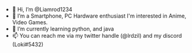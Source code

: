 - 👋 Hi, I’m @Liamrod1234
- 👀 I’m a Smartphone, PC Hardware enthusiast I'm interested in Anime, Video Games.
- 🌱 I’m currently learning python, and java
- 📫 You can reach me via my twitter handle (@lrdzil) and my discord (Loki#5432)

<!---
Liamrod1234/Liamrod1234 is a ✨ special ✨ repository because its `README.md` (this file) appears on your GitHub profile.
You can click the Preview link to take a look at your changes.
--->
